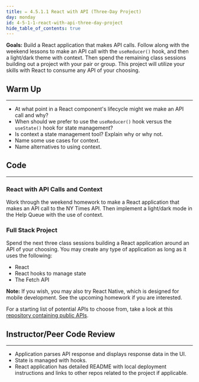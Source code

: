 ```yaml
---
title: ✏️ 4.5.1.1 React with API (Three-Day Project)
day: monday
id: 4-5-1-1-react-with-api-three-day-project
hide_table_of_contents: true
---
```


**Goals:** Build a React application that makes API calls. Follow along with the weekend lessons to make an API call with the `useReducer()` hook, and then a light/dark theme with context. Then spend the remaining class sessions building out a project with your pair or group. This project will utilize your skills with React to consume any API of your choosing.

## Warm Up
---

* At what point in a React component's lifecycle might we make an API call and why?
* When should we prefer to use the `useReducer()` hook versus the `useState()` hook for state management?
* Is context a state management tool? Explain why or why not.
* Name some use cases for context.
* Name alternatives to using context.

## Code
---

### React with API Calls and Context

Work through the weekend homework to make a React application that makes an API call to the NY Times API. Then implement a light/dark mode in the Help Queue with the use of context.

### Full Stack Project

Spend the next three class sessions building a React application around an API of your choosing. You may create any type of application as long as it uses the following:

* React
* React hooks to manage state
* The Fetch API 

**Note:** If you wish, you may also try React Native, which is designed for mobile development. See the upcoming homework if you are interested.

For a starting list of potential APIs to choose from, take a look at this [repository containing public APIs](https://github.com/public-apis/public-apis).

## Instructor/Peer Code Review
---

* Application parses API response and displays response data in the UI.
* State is managed with hooks.
* React application has detailed README with local deployment instructions and links to other repos related to the project if applicable.
